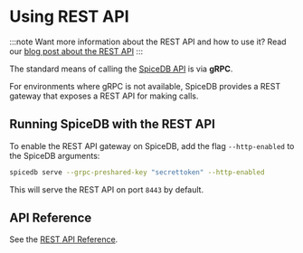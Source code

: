 # Using REST API

:::note
Want more information about the REST API and how to use it? Read our [blog post about the REST API]
:::

[blog post about the REST API]: https://authzed.com/blog/authzed-http-api/

The standard means of calling the [SpiceDB API] is via **gRPC**.

For environments where gRPC is not available, SpiceDB provides a REST gateway that exposes a REST API for making calls.

[SpiceDB API]: https://buf.build/authzed/api/docs/main/authzed.api.v1

## Running SpiceDB with the REST API

To enable the REST API gateway on SpiceDB, add the flag `--http-enabled` to the SpiceDB arguments:

```sh
spicedb serve --grpc-preshared-key "secrettoken" --http-enabled
```

This will serve the REST API on port `8443` by default.

## API Reference

See the [REST API Reference].

[REST API Reference]: /rest-api
